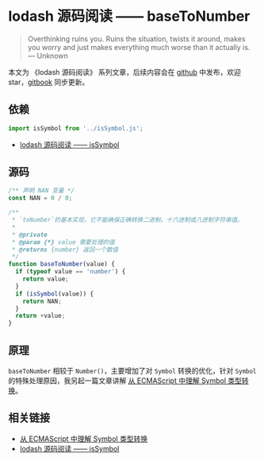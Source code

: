 # lodash 源码阅读 —— baseToNumber

> Overthinking ruins you. Ruins the situation, twists it around, makes you worry and just makes everything much worse than it actually is.
> — Unknown

本文为 《lodash 源码阅读》 系列文章，后续内容会在 [github](https://github.com/gu-xionghong/lodash-analysis) 中发布，欢迎 star，[gitbook](https://gu-xionghong.gitbook.io/lodash-analysis/) 同步更新。

## 依赖

```js
import isSymbol from '../isSymbol.js';
```

- [lodash 源码阅读 —— isSymbol](../Lang/isSymbol.md)

## 源码

```js
/** 声明 NAN 变量 */
const NAN = 0 / 0;

/**
 * `toNumber`的基本实现，它不能确保正确转换二进制，十六进制或八进制字符串值。
 *
 * @private
 * @param {*} value 需要处理的值
 * @returns {number} 返回一个数值
 */
function baseToNumber(value) {
  if (typeof value == 'number') {
    return value;
  }
  if (isSymbol(value)) {
    return NAN;
  }
  return +value;
}
```

## 原理

`baseToNumber` 相较于 `Number()`，主要增加了对 `Symbol` 转换的优化，针对 `Symbol` 的特殊处理原因，我另起一篇文章讲解 [从 ECMAScript 中理解 Symbol 类型转换](../Tips/symbolConvert.md)。

## 相关链接

- [从 ECMAScript 中理解 Symbol 类型转换](../Tips/symbolConvert.md)
- [lodash 源码阅读 —— isSymbol](../Lang/isSymbol.md)
